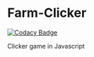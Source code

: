 # Farm-Clicker

[![Codacy Badge](https://api.codacy.com/project/badge/Grade/932bd6c670174cdf905f531a04d524c8)](https://www.codacy.com/app/carra_c/Farm-Clicker?utm_source=github.com&utm_medium=referral&utm_content=TheSharkPrivateLab/Farm-Clicker&utm_campaign=badger)

Clicker game in Javascript
